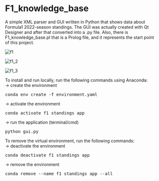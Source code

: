 # F1_knowledge_base
A simple XML parser and GUI written in Python that shows data about Formula1 2022-season standings.
The GUI was actually created with Qt Designer and after that converted into a .py file.
Also, there is F1_knowledge_base.pl that is a Prolog file, and it represents the start point of this project. 

![f1](https://user-images.githubusercontent.com/62925188/231102998-737809e9-d86c-473c-a967-40b85da45268.jpg)


![f1_2](https://user-images.githubusercontent.com/62925188/231103031-3eb82cd0-0438-4acc-a653-1d7cafed2745.jpg)


![f1_3](https://user-images.githubusercontent.com/62925188/231103051-8bbace37-21e5-4169-a294-3f618eef783f.jpg)

To install and run locally, run the following commands using Anaconda:<br>
-> create the environment<br>
<pre>conda env create -f environment.yaml</pre>
-> activate the environment<br>
<pre>conda activate f1_standings_app</pre>
-> run the application (terminal/cmd)<br>
<pre>python gui.py</pre>

To remove the virtual environment, run the following commands:<br>
-> deactivate the environment<br>
<pre>conda deactivate f1_standings_app</pre>
-> remove the environment<br>
<pre>conda remove --name f1_standings_app --all</pre>
